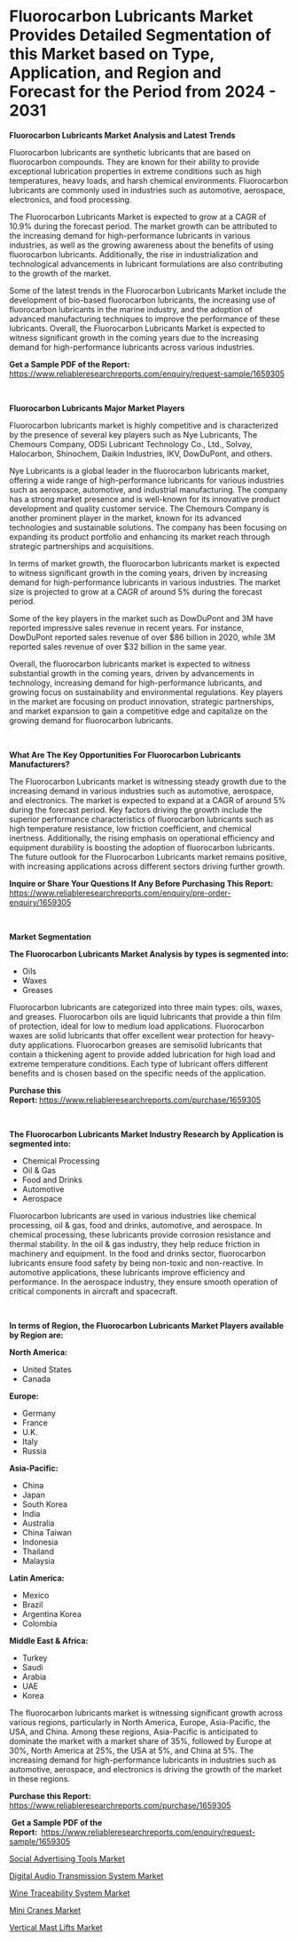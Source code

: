 <p><h1>Fluorocarbon Lubricants Market Provides Detailed Segmentation of this Market based on Type, Application, and Region and Forecast for the Period from 2024 - 2031</h1></p><p><strong>Fluorocarbon Lubricants Market Analysis and Latest Trends</strong></p>
<p><p>Fluorocarbon lubricants are synthetic lubricants that are based on fluorocarbon compounds. They are known for their ability to provide exceptional lubrication properties in extreme conditions such as high temperatures, heavy loads, and harsh chemical environments. Fluorocarbon lubricants are commonly used in industries such as automotive, aerospace, electronics, and food processing.</p><p>The Fluorocarbon Lubricants Market is expected to grow at a CAGR of 10.9% during the forecast period. The market growth can be attributed to the increasing demand for high-performance lubricants in various industries, as well as the growing awareness about the benefits of using fluorocarbon lubricants. Additionally, the rise in industrialization and technological advancements in lubricant formulations are also contributing to the growth of the market.</p><p>Some of the latest trends in the Fluorocarbon Lubricants Market include the development of bio-based fluorocarbon lubricants, the increasing use of fluorocarbon lubricants in the marine industry, and the adoption of advanced manufacturing techniques to improve the performance of these lubricants. Overall, the Fluorocarbon Lubricants Market is expected to witness significant growth in the coming years due to the increasing demand for high-performance lubricants across various industries.</p></p>
<p><strong>Get a Sample PDF of the Report:&nbsp;</strong> <a href="https://www.reliableresearchreports.com/enquiry/request-sample/1659305">https://www.reliableresearchreports.com/enquiry/request-sample/1659305</a></p>
<p>&nbsp;</p>
<p><strong>Fluorocarbon Lubricants Major Market Players</strong></p>
<p><p>Fluorocarbon lubricants market is highly competitive and is characterized by the presence of several key players such as Nye Lubricants, The Chemours Company, ODSi Lubricant Technology Co., Ltd., Solvay, Halocarbon, Shinochem, Daikin Industries, IKV, DowDuPont, and others.</p><p>Nye Lubricants is a global leader in the fluorocarbon lubricants market, offering a wide range of high-performance lubricants for various industries such as aerospace, automotive, and industrial manufacturing. The company has a strong market presence and is well-known for its innovative product development and quality customer service. The Chemours Company is another prominent player in the market, known for its advanced technologies and sustainable solutions. The company has been focusing on expanding its product portfolio and enhancing its market reach through strategic partnerships and acquisitions.</p><p>In terms of market growth, the fluorocarbon lubricants market is expected to witness significant growth in the coming years, driven by increasing demand for high-performance lubricants in various industries. The market size is projected to grow at a CAGR of around 5% during the forecast period.</p><p>Some of the key players in the market such as DowDuPont and 3M have reported impressive sales revenue in recent years. For instance, DowDuPont reported sales revenue of over $86 billion in 2020, while 3M reported sales revenue of over $32 billion in the same year.</p><p>Overall, the fluorocarbon lubricants market is expected to witness substantial growth in the coming years, driven by advancements in technology, increasing demand for high-performance lubricants, and growing focus on sustainability and environmental regulations. Key players in the market are focusing on product innovation, strategic partnerships, and market expansion to gain a competitive edge and capitalize on the growing demand for fluorocarbon lubricants.</p></p>
<p>&nbsp;</p>
<p><strong>What Are The Key Opportunities For Fluorocarbon Lubricants Manufacturers?</strong></p>
<p><p>The Fluorocarbon Lubricants market is witnessing steady growth due to the increasing demand in various industries such as automotive, aerospace, and electronics. The market is expected to expand at a CAGR of around 5% during the forecast period. Key factors driving the growth include the superior performance characteristics of fluorocarbon lubricants such as high temperature resistance, low friction coefficient, and chemical inertness. Additionally, the rising emphasis on operational efficiency and equipment durability is boosting the adoption of fluorocarbon lubricants. The future outlook for the Fluorocarbon Lubricants market remains positive, with increasing applications across different sectors driving further growth.</p></p>
<p><strong>Inquire or Share Your Questions If Any Before Purchasing This Report:</strong> <a href="https://www.reliableresearchreports.com/enquiry/pre-order-enquiry/1659305">https://www.reliableresearchreports.com/enquiry/pre-order-enquiry/1659305</a></p>
<p>&nbsp;</p>
<p><strong>Market Segmentation</strong></p>
<p><strong>The Fluorocarbon Lubricants Market Analysis by types is segmented into:</strong></p>
<p><ul><li>Oils</li><li>Waxes</li><li>Greases</li></ul></p>
<p><p>Fluorocarbon lubricants are categorized into three main types: oils, waxes, and greases. Fluorocarbon oils are liquid lubricants that provide a thin film of protection, ideal for low to medium load applications. Fluorocarbon waxes are solid lubricants that offer excellent wear protection for heavy-duty applications. Fluorocarbon greases are semisolid lubricants that contain a thickening agent to provide added lubrication for high load and extreme temperature conditions. Each type of lubricant offers different benefits and is chosen based on the specific needs of the application.</p></p>
<p><strong>Purchase this Report:&nbsp;</strong><a href="https://www.reliableresearchreports.com/purchase/1659305">https://www.reliableresearchreports.com/purchase/1659305</a></p>
<p>&nbsp;</p>
<p><strong>The Fluorocarbon Lubricants Market Industry Research by Application is segmented into:</strong></p>
<p><ul><li>Chemical Processing</li><li>Oil & Gas</li><li>Food and Drinks</li><li>Automotive</li><li>Aerospace</li></ul></p>
<p><p>Fluorocarbon lubricants are used in various industries like chemical processing, oil & gas, food and drinks, automotive, and aerospace. In chemical processing, these lubricants provide corrosion resistance and thermal stability. In the oil & gas industry, they help reduce friction in machinery and equipment. In the food and drinks sector, fluorocarbon lubricants ensure food safety by being non-toxic and non-reactive. In automotive applications, these lubricants improve efficiency and performance. In the aerospace industry, they ensure smooth operation of critical components in aircraft and spacecraft.</p></p>
<p>&nbsp;</p>
<p><strong>In terms of Region, the Fluorocarbon Lubricants Market Players available by Region are:</strong></p>
<p>
    <p> <strong> North America: </strong>
        <ul>
            <li>United States</li>
            <li>Canada</li>
        </ul>
        </p> 
    <p> <strong> Europe: </strong>
        <ul>
            <li>Germany</li>
            <li>France</li>
            <li>U.K.</li>
            <li>Italy</li>
            <li>Russia</li>
        </ul>
        </p> 
    <p> <strong> Asia-Pacific: </strong>
        <ul>
            <li>China</li>
            <li>Japan</li>
            <li>South Korea</li>
            <li>India</li>
            <li>Australia</li>
            <li>China Taiwan</li>
            <li>Indonesia</li>
            <li>Thailand</li>
            <li>Malaysia</li>
        </ul>
        </p> 
    <p> <strong> Latin America: </strong>
        <ul>
            <li>Mexico</li>
            <li>Brazil</li>
            <li>Argentina Korea</li>
            <li>Colombia</li>
        </ul>
        </p> 
    <p> <strong> Middle East & Africa: </strong>
        <ul>
            <li>Turkey</li>
            <li>Saudi</li>
            <li>Arabia</li>
            <li>UAE</li>
            <li>Korea</li>
        </ul>
    </p>
    </p>
<p><p>The fluorocarbon lubricants market is witnessing significant growth across various regions, particularly in North America, Europe, Asia-Pacific, the USA, and China. Among these regions, Asia-Pacific is anticipated to dominate the market with a market share of 35%, followed by Europe at 30%, North America at 25%, the USA at 5%, and China at 5%. The increasing demand for high-performance lubricants in industries such as automotive, aerospace, and electronics is driving the growth of the market in these regions.</p></p>
<p><strong>Purchase this Report: </strong><a href="https://www.reliableresearchreports.com/purchase/1659305">https://www.reliableresearchreports.com/purchase/1659305</a></p>
<p>&nbsp;<strong>Get a Sample PDF of the Report:&nbsp;&nbsp;</strong><a href="https://www.reliableresearchreports.com/enquiry/request-sample/1659305">https://www.reliableresearchreports.com/enquiry/request-sample/1659305</a></p>
<p><strong></strong></p>
<p><p><a href="https://medium.com/@ameliahaleyi77567/social-advertising-tools-market-insight-market-trends-growth-forecasted-from-2024-to-2031-3240e8b26857">Social Advertising Tools Market</a></p><p><a href="https://github.com/jj19131/Market-Research-Report-List-1/blob/main/digital-audio-transmission-system-market.md">Digital Audio Transmission System Market</a></p><p><a href="https://github.com/sougarounis/Market-Research-Report-List-1/blob/main/wine-traceability-system-market.md">Wine Traceability System Market</a></p><p><a href="https://issuu.com/reportprime-2/docs/mini-cranes-market-size-2030.pptx">Mini Cranes Market</a></p><p><a href="https://issuu.com/reportprime-2/docs/vertical-mast-lifts-market-size-2030.pptx">Vertical Mast Lifts Market</a></p></p>